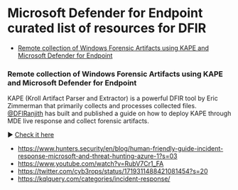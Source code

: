 # Microsoft Defender for Endpoint curated list of resources for DFIR

- [Remote collection of Windows Forensic Artifacts using KAPE and Microsoft Defender for Endpoint](#remote-collection-of-windows-forensic-artifacts-using-kape-and-microsoft-defender-for-endpoint)

### Remote collection of Windows Forensic Artifacts using KAPE and Microsoft Defender for Endpoint

KAPE (Kroll Artifact Parser and Extractor) is a powerful DFIR tool by Eric Zimmerman that primarily collects and processes collected files. [@DFIRanjith](https://twitter.com/DFIRanjith) has built and published a guide on how to deploy KAPE through MDE live response and collect forensic artifacts.

▶️ [Check it here](https://medium.com/@DFIRanjith/remote-collection-of-windows-forensic-artifacts-using-kape-and-microsoft-defender-for-endpoint-f7d3a857e2e0)

- https://www.hunters.security/en/blog/human-friendly-guide-incident-response-microsoft-and-threat-hunting-azure-1?s=03
- https://www.youtube.com/watch?v=RubV7Cr1_FA
- https://twitter.com/cyb3rops/status/1719311488421081454?s=20
- https://kqlquery.com/categories/incident-response/
